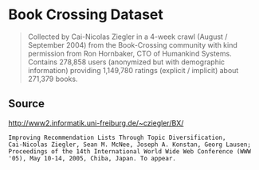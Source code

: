 # Book Crossing Dataset

> Collected by Cai-Nicolas Ziegler in a 4-week crawl (August / September 2004) from the Book-Crossing community with kind permission from Ron Hornbaker, CTO of Humankind Systems. Contains 278,858 users (anonymized but with demographic information) providing 1,149,780 ratings (explicit / implicit) about 271,379 books.


## Source
http://www2.informatik.uni-freiburg.de/~cziegler/BX/
```
Improving Recommendation Lists Through Topic Diversification,
Cai-Nicolas Ziegler, Sean M. McNee, Joseph A. Konstan, Georg Lausen; Proceedings of the 14th International World Wide Web Conference (WWW '05), May 10-14, 2005, Chiba, Japan. To appear.
```
